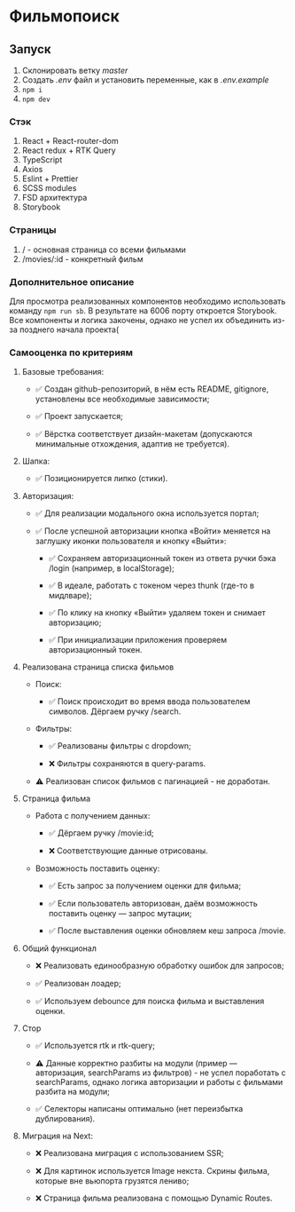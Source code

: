 # Фильмопоиск

## Запуск
1. Склонировать ветку *master*
2. Создать *.env* файл и установить переменные, как в *.env.example*
3. ```npm i```
4. ```npm dev```

### Стэк
1. React + React-router-dom
2. React redux + RTK Query
3. TypeScript
4. Axios
5. Eslint + Prettier
6. SCSS modules
7. FSD архитектура
8. Storybook

### Страницы
1. / - основная страница со всеми фильмами
2. /movies/:id - конкретный фильм


### Дополнительное описание
Для просмотра реализованных компонентов необходимо использовать команду ```npm run sb```. В результате на 6006 порту откроется Storybook. Все компоненты и логика закочены, однако не успел их объединить из-за позднего начала проекта(

### Самооценка по критериям

1. Базовые требования:

    - ✅ Создан github-репозиторий, в нём есть README, gitignore, установлены все необходимые зависимости;

    - ✅ Проект запускается;

    - ✅ Вёрстка соответствует дизайн-макетам (допускаются минимальные отхождения, адаптив не требуется).

2. Шапка:

    - ✅ Позиционируется липко (стики).

3. Авторизация:

    - ✅ Для реализации модального окна используется портал;

    - ✅ После успешной авторизации кнопка «Войти» меняется на заглушку иконки пользователя и кнопку «Выйти»:

        - ✅ Сохраняем авторизационный токен из ответа ручки бэка /login (например, в localStorage);

        - ✅ В идеале, работать с токеном через thunk (где-то в мидлваре);

        - ✅ По клику на кнопку «Выйти» удаляем токен и снимает авторизацию;

        - ✅ При инициализации приложения проверяем авторизационный токен.

4. Реализована страница списка фильмов
    - Поиск:

        - ✅ Поиск происходит во время ввода пользователем символов. Дёргаем ручку /search.

    - Фильтры:

        - ✅ Реализованы фильтры с dropdown;

        - ❌ Фильтры сохраняются в query-params.  

    - ⚠️ Реализован список фильмов с пагинацией - не доработан.

5. Страница фильма
    - Работа с получением данных:

        - ✅ Дёргаем ручку /movie:id;

        - ❌ Соответствующие данные отрисованы.

    - Возможность поставить оценку:

        - ✅ Есть запрос за получением оценки для фильма;

        - ✅ Если пользователь авторизован, даём возможность поставить оценку — запрос мутации;

        - ✅ После выставления оценки обновляем кеш запроса /movie.

6. Общий функционал

    - ❌ Реализовать единообразную обработку ошибок для запросов;

    - ✅ Реализован лоадер;

    - ✅ Используем debounce для поиска фильма и выставления оценки.

7. Стор

    - ✅ Используется rtk и rtk-query;

    - ⚠️ Данные корректно разбиты на модули (пример — авторизация, searchParams из фильтров) - не успел поработать с searchParams, однако логика авторизации и работы с фильмами разбита на модули;

    - ✅ Селекторы написаны оптимально (нет переизбытка дублирования).

8. Миграция на Next:

    - ❌ Реализована миграция с использованием SSR;

    - ❌ Для картинок используется Image некста. Скрины фильма, которые вне вьюпорта грузятся лениво;

    - ❌ Страница фильма реализована с помощью Dynamic Routes.

